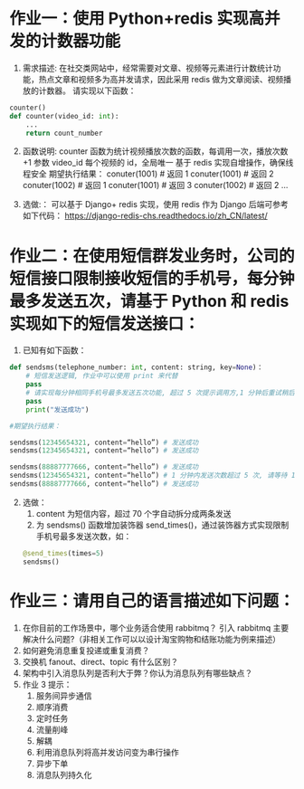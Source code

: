作业一：使用 Python+redis 实现高并发的计数器功能
====
1. 需求描述:
在社交类网站中，经常需要对文章、视频等元素进行计数统计功能，热点文章和视频多为高并发请求，因此采用 redis 做为文章阅读、视频播放的计数器。
请实现以下函数：

```Python
counter()
def counter(video_id: int):
    ...
    return count_number
```

2. 函数说明:
counter 函数为统计视频播放次数的函数，每调用一次，播放次数 +1
参数 video_id 每个视频的 id，全局唯一
基于 redis 实现自增操作，确保线程安全
期望执行结果：
conuter(1001) # 返回 1
conuter(1001) # 返回 2
conuter(1002) # 返回 1
conuter(1001) # 返回 3
conuter(1002) # 返回 2
…

3. 选做:：
可以基于 Django+ redis 实现，使用 redis 作为 Django 后端可参考如下代码：
https://django-redis-chs.readthedocs.io/zh_CN/latest/

作业二：在使用短信群发业务时，公司的短信接口限制接收短信的手机号，每分钟最多发送五次，请基于 Python 和 redis 实现如下的短信发送接口：
====
1. 已知有如下函数：
```python
def sendsms(telephone_number: int, content: string, key=None)：
    # 短信发送逻辑, 作业中可以使用 print 来代替
    pass
    # 请实现每分钟相同手机号最多发送五次功能, 超过 5 次提示调用方,1 分钟后重试稍后
    pass
    print("发送成功")

#期望执行结果：

sendsms(12345654321, content=“hello”) # 发送成功
sendsms(12345654321, content=“hello”) # 发送成功

sendsms(88887777666, content=“hello”) # 发送成功
sendsms(12345654321, content=“hello”) # 1 分钟内发送次数超过 5 次, 请等待 1 分钟
sendsms(88887777666, content=“hello”) # 发送成功
```

2. 选做：
    1. content 为短信内容，超过 70 个字自动拆分成两条发送
    2. 为 sendsms() 函数增加装饰器 send_times()，通过装饰器方式实现限制手机号最多发送次数，如：
    ```python
    @send_times(times=5)
    sendsms()
    ```
作业三：请用自己的语言描述如下问题：
====
1. 在你目前的工作场景中，哪个业务适合使用 rabbitmq？ 引入 rabbitmq 主要解决什么问题?（非相关工作可以以设计淘宝购物和结账功能为例来描述）
2. 如何避免消息重复投递或重复消费？
3. 交换机 fanout、direct、topic 有什么区别？
4. 架构中引入消息队列是否利大于弊？你认为消息队列有哪些缺点？
5. 作业 3 提示：
    1. 服务间异步通信
    2. 顺序消费
    3. 定时任务
    4. 流量削峰
    5. 解耦
    6. 利用消息队列将高并发访问变为串行操作
    7. 异步下单
    8. 消息队列持久化